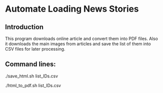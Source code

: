 # Automate Loading News Stories
## Introduction
This program downloads online article and convert them into PDF files.
Also it downloads the main images from articles and save the list of them into CSV files for later processing.
## Command lines:
./save_html.sh list_IDs.csv

./html_to_pdf.sh list_IDs.csv
